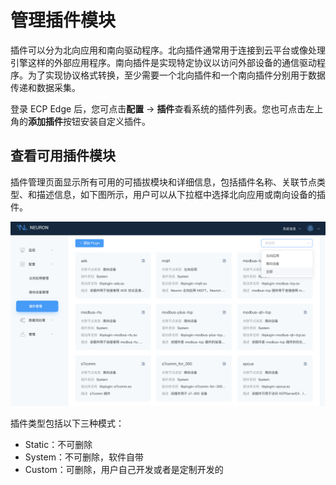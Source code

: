 # 管理插件模块

插件可以分为北向应用和南向驱动程序。北向插件通常用于连接到云平台或像处理引擎这样的外部应用程序。南向插件是实现特定协议以访问外部设备的通信驱动程序。为了实现协议格式转换，至少需要一个北向插件和一个南向插件分别用于数据传递和数据采集。

登录 ECP Edge 后，您可点击**配置** -> **插件**查看系统的插件列表。您也可点击左上角的**添加插件**按钮安装自定义插件。

## 查看可用插件模块

插件管理页面显示所有可用的可插拔模块和详细信息，包括插件名称、关联节点类型、和描述信息，如下图所示，用户可以从下拉框中选择北向应用或南向设备的插件。

![plugin-options](./_assets/plugin-options.png)

插件类型包括以下三种模式：

* Static：不可删除
* System：不可删除，软件自带
* Custom：可删除，用户自己开发或者是定制开发的

## <!--添加新的可插拔模块-->

<!--在插件页面，点击左上角的**添加插件**按钮，在弹出的对话框中进行如下配置：-->

<!--填写需要添加的 .so 文件的路径和文件名。-->

<!--单击**创建**按钮将 .so 文件添加到构建目录。-->


<!--请确保已将自己编写的 .so 插件文件放置在 ecpedge/build/plugins 目录下，再进行添加。具体的插件开发教程请参考 [SKD 教程](../../dev-guide/sdk-tutorial/sdk-tutorial.md)。-->
